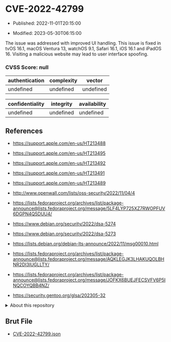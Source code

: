 # CVE-2022-42799

- Published: 2022-11-01T20:15:00

- Modified: 2023-05-30T06:15:00

The issue was addressed with improved UI handling. This issue is fixed in tvOS 16.1, macOS Ventura 13, watchOS 9.1, Safari 16.1, iOS 16.1 and iPadOS 16. Visiting a malicious website may lead to user interface spoofing.

### CVSS Score: **null**

| authentication | complexity | vector |
| --- | --- | --- |
| undefined | undefined | undefined |

| confidentiality | integrity | availability |
| --- | --- | --- |
| undefined | undefined | undefined |

## References

* https://support.apple.com/en-us/HT213488

* https://support.apple.com/en-us/HT213495

* https://support.apple.com/en-us/HT213492

* https://support.apple.com/en-us/HT213491

* https://support.apple.com/en-us/HT213489

* http://www.openwall.com/lists/oss-security/2022/11/04/4

* https://lists.fedoraproject.org/archives/list/package-announce@lists.fedoraproject.org/message/5LF4LYP725XZ7RWOPFUV6DGPN4Q5DUU4/

* https://www.debian.org/security/2022/dsa-5274

* https://www.debian.org/security/2022/dsa-5273

* https://lists.debian.org/debian-lts-announce/2022/11/msg00010.html

* https://lists.fedoraproject.org/archives/list/package-announce@lists.fedoraproject.org/message/AQKLEGJK3LHAKUQOLBHNR2DI3IUGLLTY/

* https://lists.fedoraproject.org/archives/list/package-announce@lists.fedoraproject.org/message/JOFKX6BUEJFECSVFV6P5INQCOYQBB4NZ/

* https://security.gentoo.org/glsa/202305-32

<details>
<summary>About this repository</summary> 

  This repository is part of the project [Live Hack CVE](https://github.com/Live-Hack-CVE). Main website can be found [www.live-hack.org](https://www.live-hack.org) 
  
  Made by [Sn0wAlice](https://github.com/Sn0wAlice) for the people that care about security and need to have a feed of the latest CVEs. Hope you enjoy it, don't forget to star the repo and follow me on [Twitter](https://twitter.com/Sn0wAlice) and [Github](https://github.com/Sn0wAlice). And that is my [personnal website](https://www.alice-snow.me/)

  - [Home Page](https://github.com/Live-Hack-CVE)
  - [Framework](https://github.com/Live-Hack-CVE/cve-framework)
  - [CVE database](https://github.com/Live-Hack-CVE/full_database)
  - [Changelog](https://github.com/Live-Hack-CVE/Changelog)
</details>

## Brut File

* [CVE-2022-42799.json](https://raw.githubusercontent.com/Live-Hack-CVE/full_database/main/cves/2022/CVE-2022-42799.json)

